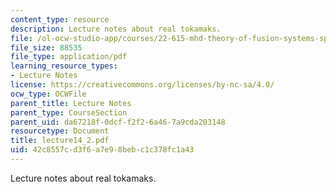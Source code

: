 ```yaml
---
content_type: resource
description: Lecture notes about real tokamaks.
file: /ol-ocw-studio-app/courses/22-615-mhd-theory-of-fusion-systems-spring-2007/42c8557cd3f6a7e98bebc1c378fc1a43_lecture14_2.pdf
file_size: 88535
file_type: application/pdf
learning_resource_types:
- Lecture Notes
license: https://creativecommons.org/licenses/by-nc-sa/4.0/
ocw_type: OCWFile
parent_title: Lecture Notes
parent_type: CourseSection
parent_uid: da67218f-0dcf-f2f2-6a46-7a9cda203148
resourcetype: Document
title: lecture14_2.pdf
uid: 42c8557c-d3f6-a7e9-8beb-c1c378fc1a43
---
```

Lecture notes about real tokamaks.